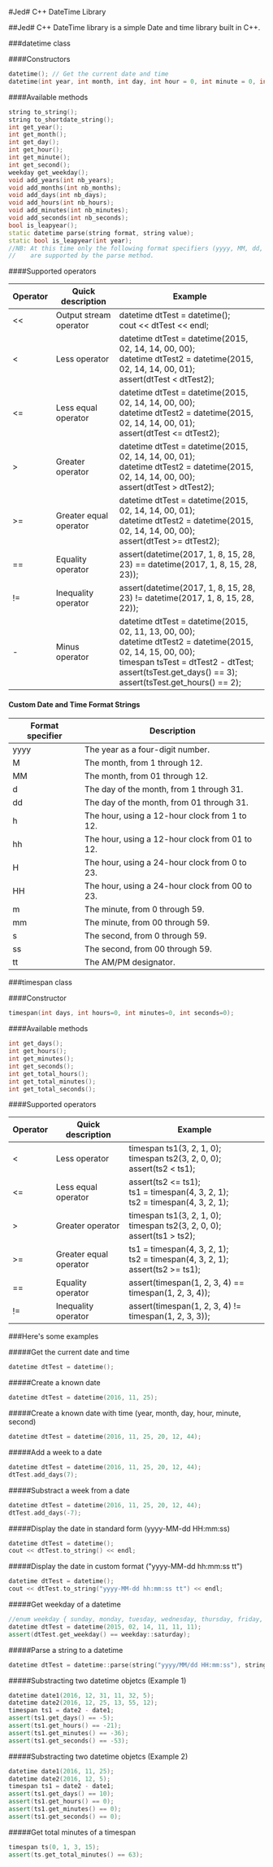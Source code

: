 #Jed# C++ DateTime Library

##Jed# C++ DateTime library is a simple Date and time library built in C++.

###datetime class

####Constructors
```c++
datetime(); // Get the current date and time
datetime(int year, int month, int day, int hour = 0, int minute = 0, int second = 0);
```

####Available methods
```c++
string to_string();
string to_shortdate_string();
int get_year();
int get_month();
int get_day();
int get_hour();
int get_minute();
int get_second();
weekday get_weekday();
void add_years(int nb_years);
void add_months(int nb_months);
void add_days(int nb_days);
void add_hours(int nb_hours);
void add_minutes(int nb_minutes);
void add_seconds(int nb_seconds);
bool is_leapyear();
static datetime parse(string format, string value); 
static bool is_leapyear(int year);
//NB: At this time only the following format specifiers (yyyy, MM, dd, HH, mm and ss) 
//    are supported by the parse method.
```	

####Supported operators

| Operator | Quick description | Example |
| --- | --- | --- |
| <<  | Output stream operator | datetime dtTest = datetime();<br>cout << dtTest << endl; |
| < | Less operator | datetime dtTest = datetime(2015, 02, 14, 14, 00, 00);<br>datetime dtTest2 = datetime(2015, 02, 14, 14, 00, 01);<br>assert(dtTest < dtTest2); |
| <= | Less equal operator | datetime dtTest = datetime(2015, 02, 14, 14, 00, 00);<br>datetime dtTest2 = datetime(2015, 02, 14, 14, 00, 01);<br>assert(dtTest <= dtTest2); |
| > | Greater operator | datetime dtTest = datetime(2015, 02, 14, 14, 00, 01);<br>datetime dtTest2 = datetime(2015, 02, 14, 14, 00, 00);<br>assert(dtTest > dtTest2); |
| >= | Greater equal operator | datetime dtTest = datetime(2015, 02, 14, 14, 00, 01);<br>datetime dtTest2 = datetime(2015, 02, 14, 14, 00, 00);<br>assert(dtTest >= dtTest2); |
| == | Equality operator | assert(datetime(2017, 1, 8, 15, 28, 23) == datetime(2017, 1, 8, 15, 28, 23)); |
| != | Inequality operator | assert(datetime(2017, 1, 8, 15, 28, 23) != datetime(2017, 1, 8, 15, 28, 22)); |
| - | Minus operator | datetime dtTest = datetime(2015, 02, 11, 13, 00, 00);<br>datetime dtTest2 = datetime(2015, 02, 14, 15, 00, 00);<br>timespan tsTest = dtTest2 - dtTest;<br>assert(tsTest.get_days() == 3);<br>assert(tsTest.get_hours() == 2); |
	
#### Custom Date and Time Format Strings

| Format specifier | Description |
| --- | --- |
| yyyy | The year as a four-digit number. |
| M | The month, from 1 through 12. |
| MM | The month, from 01 through 12. |
| d | The day of the month, from 1 through 31. |
| dd | The day of the month, from 01 through 31. |
| h | The hour, using a 12-hour clock from 1 to 12. |
| hh | The hour, using a 12-hour clock from 01 to 12. |
| H | The hour, using a 24-hour clock from 0 to 23. |
| HH | The hour, using a 24-hour clock from 00 to 23. |
| m | The minute, from 0 through 59. |
| mm | The minute, from 00 through 59. |
| s | The second, from 0 through 59. |
| ss | The second, from 00 through 59. |
| tt | The AM/PM designator. |


###timespan class

####Constructor
```c++
timespan(int days, int hours=0, int minutes=0, int seconds=0);
```

####Available methods
```c++
int get_days();
int get_hours();
int get_minutes();
int get_seconds();
int get_total_hours();
int get_total_minutes();
int get_total_seconds();
```	

####Supported operators

| Operator | Quick description | Example |
| --- | --- | --- |
| < | Less operator | timespan ts1(3, 2, 1, 0);<br>timespan ts2(3, 2, 0, 0);<br>assert(ts2 < ts1); |
| <= | Less equal operator | assert(ts2 <= ts1);<br>ts1 = timespan(4, 3, 2, 1);<br>ts2 = timespan(4, 3, 2, 1); |
| > | Greater operator | timespan ts1(3, 2, 1, 0);<br>timespan ts2(3, 2, 0, 0);<br>assert(ts1 > ts2); |
| >= | Greater equal operator | ts1 = timespan(4, 3, 2, 1);<br>ts2 = timespan(4, 3, 2, 1);<br>assert(ts2 >= ts1); |
| == | Equality operator | assert(timespan(1, 2, 3, 4) == timespan(1, 2, 3, 4)); |
| != | Inequality operator | assert(timespan(1, 2, 3, 4) != timespan(1, 2, 3, 3)); |


###Here's some examples

#####Get the current date and time

```c++
datetime dtTest = datetime();
```

#####Create a known date

```c++
datetime dtTest = datetime(2016, 11, 25);
```

#####Create a known date with time (year, month, day, hour, minute, second)

```c++
datetime dtTest = datetime(2016, 11, 25, 20, 12, 44);
```

#####Add a week to a date

```c++
datetime dtTest = datetime(2016, 11, 25, 20, 12, 44);
dtTest.add_days(7);
```

#####Substract a week from a date

```c++
datetime dtTest = datetime(2016, 11, 25, 20, 12, 44);
dtTest.add_days(-7);
```

#####Display the date in standard form (yyyy-MM-dd HH:mm:ss)

```c++
datetime dtTest = datetime();
cout << dtTest.to_string() << endl;
```

#####Display the date in custom format ("yyyy-MM-dd hh:mm:ss tt")

```c++
datetime dtTest = datetime();
cout << dtTest.to_string("yyyy-MM-dd hh:mm:ss tt") << endl;
```

#####Get weekday of a datetime

```c++
//enum weekday { sunday, monday, tuesday, wednesday, thursday, friday, saturday };
datetime dtTest = datetime(2015, 02, 14, 11, 11, 11);
assert(dtTest.get_weekday() == weekday::saturday);
```

#####Parse a string to a datetime

```c++
datetime dtTest = datetime::parse(string("yyyy/MM/dd HH:mm:ss"), string("2016-08-18 23:14:42"));
```

#####Substracting two datetime objetcs (Example 1)

```c++
datetime date1(2016, 12, 31, 11, 32, 5);
datetime date2(2016, 12, 25, 13, 55, 12);
timespan ts1 = date2 - date1;
assert(ts1.get_days() == -5);
assert(ts1.get_hours() == -21);
assert(ts1.get_minutes() == -36);
assert(ts1.get_seconds() == -53);
```

#####Substracting two datetime objetcs (Example 2)

```c++
datetime date1(2016, 11, 25);
datetime date2(2016, 12, 5);
timespan ts1 = date2 - date1;
assert(ts1.get_days() == 10);
assert(ts1.get_hours() == 0);
assert(ts1.get_minutes() == 0);
assert(ts1.get_seconds() == 0);
```

#####Get total minutes of a timespan

```c++
timespan ts(0, 1, 3, 15);
assert(ts.get_total_minutes() == 63);
```
